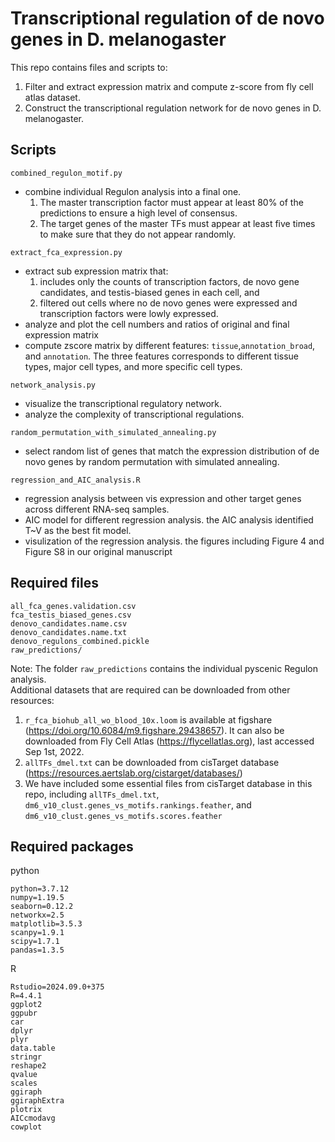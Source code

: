 # Transcriptional regulation of de novo genes in D. melanogaster

This repo contains files and scripts to:  
1. Filter and extract expression matrix and compute z-score from fly cell atlas dataset.
2. Construct the transcriptional regulation network for de novo genes in D. melanogaster.
  
## Scripts  
`combined_regulon_motif.py`
- combine individual Regulon analysis into a final one.
  1. The master transcription factor must appear at least 80% of the predictions to ensure a high level of consensus.  
  2. The target genes of the master TFs must appear at least five times to make sure that they do not appear randomly.  

`extract_fca_expression.py`  
- extract sub expression matrix that:  
  1. includes only the counts of transcription factors, de novo gene candidates, and testis-biased genes in each cell, and   
  2. filtered out cells where no de novo genes were expressed and transcription factors were lowly expressed.  
- analyze and plot the cell numbers and ratios of original and final expression matrix  
- compute zscore matrix by different features: `tissue`,`annotation_broad`, and `annotation`. The three features corresponds to different tissue types, major cell types, and more specific cell types.

`network_analysis.py`  
- visualize the transcriptional regulatory network.  
- analyze the complexity of transcriptional regulations. 

`random_permutation_with_simulated_annealing.py`
- select random list of genes that match the expression distribution of de novo genes by random permutation with simulated annealing.

`regression_and_AIC_analysis.R`  
- regression analysis between vis expression and other target genes across different RNA-seq samples.  
- AIC model for different regression analysis. the AIC analysis identified T~V as the best fit model.  
- visulization of the regression analysis. the figures including Figure 4 and Figure S8 in our original manuscript
  
## Required files  
   ```
   all_fca_genes.validation.csv  
   fca_testis_biased_genes.csv
   denovo_candidates.name.csv
   denovo_candidates.name.txt
   denovo_regulons_combined.pickle
   raw_predictions/
   ``` 
  
Note: The folder `raw_predictions` contains the individual pyscenic Regulon analysis.  
Additional datasets that are required can be downloaded from other resources:  
1. `r_fca_biohub_all_wo_blood_10x.loom` is available at figshare (https://doi.org/10.6084/m9.figshare.29438657). It can also be downloaded from Fly Cell Atlas (https://flycellatlas.org), last accessed Sep 1st, 2022.
2. `allTFs_dmel.txt` can be downloaded from cisTarget database (https://resources.aertslab.org/cistarget/databases/)  
3. We have included some essential files from cisTarget database in this repo, including `allTFs_dmel.txt`, `dm6_v10_clust.genes_vs_motifs.rankings.feather`, and `dm6_v10_clust.genes_vs_motifs.scores.feather`

## Required packages  
python  
```
python=3.7.12
numpy=1.19.5
seaborn=0.12.2
networkx=2.5
matplotlib=3.5.3
scanpy=1.9.1
scipy=1.7.1
pandas=1.3.5
```  
R  
```
Rstudio=2024.09.0+375
R=4.4.1
ggplot2
ggpubr
car
dplyr
plyr
data.table
stringr 
reshape2
qvalue
scales
ggiraph
ggiraphExtra
plotrix   
AICcmodavg
cowplot
```
